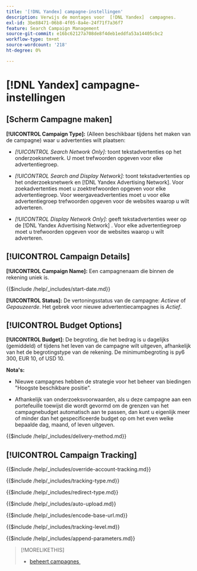 ```yaml
---
title: '[!DNL Yandex] campagne-instellingen'
description: Verwijs de montages voor  [!DNL Yandex]  campagnes.
exl-id: 3be88471-06b8-4f05-8a4e-24f71f7a36f7
feature: Search Campaign Management
source-git-commit: e16bc62127a708de8f4deb1eddfa53a14405cbc2
workflow-type: tm+mt
source-wordcount: '218'
ht-degree: 0%

---
```


# [!DNL Yandex] campagne-instellingen

## \[Scherm Campagne maken\]

**[!UICONTROL Campaign Type]:** (Alleen beschikbaar tijdens het maken van de campagne) waar u advertenties wilt plaatsen:

* *[!UICONTROL Search Network Only]:* toont tekstadvertenties op het onderzoeksnetwerk. U moet trefwoorden opgeven voor elke advertentiegroep.

* *[!UICONTROL Search and Display Network]:* toont tekstadvertenties op het onderzoeksnetwerk en [!DNL Yandex Advertising Network]. Voor zoekadvertenties moet u zoektrefwoorden opgeven voor elke advertentiegroep. Voor weergaveadvertenties moet u voor elke advertentiegroep trefwoorden opgeven voor de websites waarop u wilt adverteren.

* *[!UICONTROL Display Network Only]:* geeft tekstadvertenties weer op de [!DNL Yandex Advertising Network] . Voor elke advertentiegroep moet u trefwoorden opgeven voor de websites waarop u wilt adverteren.

## [!UICONTROL Campaign Details]

**[!UICONTROL Campaign Name]:** Een campagnenaam die binnen de rekening uniek is.

<!-- **[!UICONTROL Start date]:** -->

{{$include /help/_includes/start-date.md}}

**[!UICONTROL Status]:** De vertoningsstatus van de campagne: *Actieve* of *Gepauzeerde*. Het gebrek voor nieuwe advertentiecampagnes is *Actief*.

## [!UICONTROL Budget Options]

**[!UICONTROL Budget]:** De begroting, die het bedrag is u dagelijks (gemiddeld) of tijdens het leven van de campagne wilt uitgeven, afhankelijk van het de begrotingstype van de rekening. De minimumbegroting is py6 300, EUR 10, of USD 10.

**Nota&#39;s:**

* Nieuwe campagnes hebben de strategie voor het beheer van biedingen &quot;Hoogste beschikbare positie&quot;.

* Afhankelijk van onderzoeksvoorwaarden, als u deze campagne aan een portefeuille toewijst die wordt gevormd om de grenzen van het campagnebudget automatisch aan te passen, dan kunt u eigenlijk meer of minder dan het gespecificeerde budget op om het even welke bepaalde dag, maand, of leven uitgeven.

<!-- **[!UICONTROL Delivery Method]:** -->

{{$include /help/_includes/delivery-method.md}}

## [!UICONTROL Campaign Tracking]

<!-- **[!UICONTROL Override Account Tracking]:** -->

{{$include /help/_includes/override-account-tracking.md}}

<!-- **[!UICONTROL Tracking Type]:** -->

{{$include /help/_includes/tracking-type.md}}

<!-- **[!UICONTROL Redirect Type]:** -->

{{$include /help/_includes/redirect-type.md}}

<!-- **[!UICONTROL Auto Upload]:** -->

{{$include /help/_includes/auto-upload.md}}

<!-- **[!UICONTROL Encode Base URL]:** -->

{{$include /help/_includes/encode-base-url.md}}

<!-- **[!UICONTROL Tracking Level]:** -->

{{$include /help/_includes/tracking-level.md}}

<!-- **[!UICONTROL Append Parameters]:** -->

{{$include /help/_includes/append-parameters.md}}

>[!MORELIKETHIS]
>
>* [&#x200B; beheert campagnes &#x200B;](/help/search-social-commerce/campaign-management/campaigns/campaign-manage.md)

